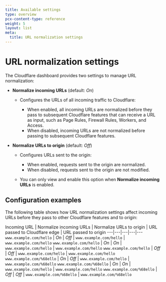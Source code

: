```yaml
---
title: Available settings
type: overview
pcx-content-type: reference
weight: 5
layout: list
meta:
  title: URL normalization settings
---
```


# URL normalization settings

The Cloudflare dashboard provides two settings to manage URL normalization:

<Definitions>

*   **Normalize incoming URLs** <PropMeta>(default: *On*)</PropMeta>

    *   Configures the URLs of all incoming traffic to Cloudflare:

        *   When enabled, all incoming URLs are normalized before they pass to subsequent Cloudflare features that can receive a URL as input, such as Page Rules, Firewall Rules, Workers, and Access.
        *   When disabled, incoming URLs are not normalized before passing to subsequent Cloudflare features.

*   **Normalize URLs to origin** <PropMeta>(default: *Off*)</PropMeta>

    *   Configures URLs sent to the origin:

        *   When enabled, requests sent to the origin are normalized.
        *   When disabled, requests sent to the origin are not modified.

    *   You can only view and enable this option when **Normalize incoming URLs** is enabled.

</Definitions>

## Configuration examples

The following table shows how URL normalization settings affect incoming URLs before they pass to other Cloudflare features and to origin:

<TableWrap>

Incoming URL | Normalize incoming URLs | Normalize URLs to origin | URL passed to Cloudflare edge | URL passed to origin
\---|---|---|---|---
`www.example.com/hello`   | *On*  | *Off* | `www.example.com/hello`   | `www.example.com/hello`
`www.example.com/hello`   | *On*  | *On*  | `www.example.com/hello`   | `www.example.com/hello`
`www.example.com/hello`   | *Off* | *Off* | `www.example.com/hello`   | `www.example.com/hello`
`www.example.com/%68ello` | *On*  | *Off* | `www.example.com/hello`   | `www.example.com/%68ello`
`www.example.com/%68ello` | *On*  | *On*  | `www.example.com/hello`   | `www.example.com/hello`
`www.example.com/%68ello` | *Off* | *Off* | `www.example.com/%68ello` | `www.example.com/%68ello`

</TableWrap>
